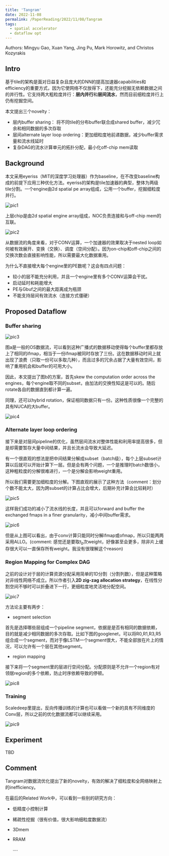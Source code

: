 ```yaml
---
title: 'Tangram'
date: 2022-11-08
permalink: /PaperReading/2022/11/08/Tangram
tags:
  - spatial accelerator
  - dataflow opt
---
```


Authors: Mingyu Gao, Xuan Yang, Jing Pu, Mark Horowitz, and Christos Kozyrakis

## Intro

基于tile的架构是面对日益复杂且庞大的DNN的提高加速器capabilities和efficiency的重要方式，因为它使网络不仅放得下，还能充分挖掘无依赖数据之间的并行性。它支持两大粗粒度并行：**层内并行**和**层间流水**，然而目前细粒度并行上仍有挖掘空间。

本文提出三个novelty：

* 层内buffer sharing： 将不同tile的分布buffer联合成shared buffer，减少冗余和相同数据的多次存取
* 层间alternate layer loop ordering：更加细粒度地前递数据，减少buffer需求量和流水线延时
* 复杂DAG的流水计算单元的拓扑分配，最小化off-chip mem读取

## Background

本文采用eyeriss（MIT的深度学习处理器）作为baseline，在不改变baseline构成的前提下应用三种优化方法。eyeriss的架构是tile加速器的典型，整体为两级tile分割。一个engine由2d spatial pe array组成，公用一个buffer，挖掘细粒度并行。

![pic1](http://starkerfirst.github.io/YangbhPage/images/tangram_pic1.png)

上层chip是由2d spatial engine array组成，NOC负责连接和与off-chip mem的互联。

![pic2](http://starkerfirst.github.io/YangbhPage/images/tangram_pic2.png)

从数据流的角度来看，对于CONV运算，一个加速器的效果取决于nested loop如何被有效展开、变换（交换）、调度（空间分配）。因为on-chip和off-chip之间的交换次数会直接影响性能，所以需要最大化数据重用。

为什么不直接增大每个engine里的PE数呢？这会有四点问题：

* 较小的层不能充分利用，并且一个engine里有多个CONV运算会干扰。
* 启动延时和耗能增大
* PE与Gbuf之间的最大距离成为瓶颈
* 不能支持层间有效流水（连接方式僵硬）

## Proposed Dataflow

### Buffer sharing

![pic3](http://starkerfirst.github.io/YangbhPage/images/tangram_pic3.png)

图a是一般的OS数据流，可以看到这种广播式的数据移动使得每个buffer里都存放上了相同的ifmap，相当于一份ifmap被同时存放了三份。这在数据移动时间上就出现了浪费（只取一份可以多取几种），而且过多的冗余占据了大量有效空间，影响了重用机会和buffer的可用大小。



因此，本文提出了图b的方案，首先skew the computation order across the engines，每个engine取不同的subset，由加法的交换性知这是可以的。随后rotate各自的数据直到都计算一遍。  



同理，还可以hybrid rotation，保证相同数据只有一份。这种性质很像一个完整的具有NUCA的大buffer。

![pic4](http://starkerfirst.github.io/YangbhPage/images/tangram_pic4.png)

### Alternate layer loop ordering

接下来是对层间pipeline的优化，虽然层间流水对整体性能和利用率提高很多，但是却需要暂存大量中间结果，并且长流水会导致大延迟。



有一个很直观的想法是把中间结果分解成subset（batch级），每个上层subset计算以后就可以开始计算下一层。但是会有两个问题，一个是推理时batch数很小，这种粗粒度的分解很难进行，一个是分解会影响weight重用。



所以我们需要更加细粒度的分解。下图直观的展示了这种方法（comment：划分个数不能太大，因为跨subset的计算占比会增大，后期补充计算会比较耗时）

![pic5](http://starkerfirst.github.io/YangbhPage/images/tangram_pic5.png)

这样我们成功的减小了流水线的长度，并且可以forward and buffer the exchanged fmaps in a finer granularity，减小中间buffer需求。  

![pic6](http://starkerfirst.github.io/YangbhPage/images/tangram_pic6.png)

但是从上图可以看出，由于conv计算只能同时分解ifmap或ofmap，所以只能两两采用ALLO。(comment: 感觉还是要取$t_b$次weight，好像甚至会更多，除非片上缓存很大可以一直保存所有weight。我没有很理解这个reason)

### Region Mapping for Complex DAG

之前的设计对于层的计算资源分配采用简单的1D分割（分割列数），但是这种策略对非线性网络不成立。所以作者引入**2D zig-zag allocation strategy**，在线性分割空间不够时可以折叠进下一行，更细粒度地灵活地分配空间。

![pic7](http://starkerfirst.github.io/YangbhPage/images/tangram_pic7.png)

方法论主要有两步：

* segment selection

首先是选择哪些层组成一个pipeline segment，依据是是否有相同的数据依赖，目的就是减少相同数据的多次存取。比如下图的googlenet，可以将R0,R1,R3,R5组合成一个segment，而对于像LSTM一个segment很大，不能全部放在片上的情况，可以允许有一个层在其他segment。

* region mapping

接下来将一个segment里的层进行空间分配。分配原则是不允许一个region有对领居region的多个依赖，防止时序依赖导致的停顿。

![pic8](http://starkerfirst.github.io/YangbhPage/images/tangram_pic8.png)

### Training

Scaledeep里提出，反向传播训练的计算也可以看做一个新的具有不同维度的Conv层，所以之前的优化数据流都可以继续采用。

![pic9](http://starkerfirst.github.io/YangbhPage/images/tangram_pic9.png)

## Experiment

TBD

## Comment

Tangram对数据流优化提出了新的novelty，有效的解决了细粒度和全网络映射上的inefficiency。  



在最后的Related Work中，可以看到一些别的研究方向：

* 低精度小控制计算

* 稀疏性挖掘（很有价值，很大影响细粒度数据流）

* 3Dmem

* RRAM

    ....

    

     

